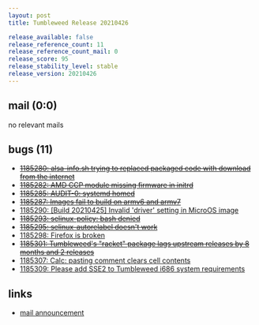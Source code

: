 ```yaml
---
layout: post
title: Tumbleweed Release 20210426

release_available: false
release_reference_count: 11
release_reference_count_mail: 0
release_score: 95
release_stability_level: stable
release_version: 20210426
---
```


## mail (0:0)

no relevant mails

## bugs (11)

<!--more-->

- ~~[1185280: alsa-info.sh trying to replaced packaged code with download from the internet](https://bugzilla.opensuse.org/show_bug.cgi?id=1185280)~~
- ~~[1185282: AMD CCP module missing firmware in initrd](https://bugzilla.opensuse.org/show_bug.cgi?id=1185282)~~
- ~~[1185285: AUDIT-0: systemd homed](https://bugzilla.opensuse.org/show_bug.cgi?id=1185285)~~
- ~~[1185287: Images fail to build on armv6 and armv7](https://bugzilla.opensuse.org/show_bug.cgi?id=1185287)~~
- [1185290: \[Build 20210425\] Invalid 'driver' setting in MicroOS image](https://bugzilla.opensuse.org/show_bug.cgi?id=1185290)
- ~~[1185293: selinux-policy: bash denied](https://bugzilla.opensuse.org/show_bug.cgi?id=1185293)~~
- ~~[1185295: selinux-autorelabel doesn't work](https://bugzilla.opensuse.org/show_bug.cgi?id=1185295)~~
- [1185298: Firefox is broken](https://bugzilla.opensuse.org/show_bug.cgi?id=1185298)
- ~~[1185301: Tumbleweed's "racket" package lags upstream releases by 8 months and 2 releases](https://bugzilla.opensuse.org/show_bug.cgi?id=1185301)~~
- [1185307: Calc: pasting comment clears cell contents](https://bugzilla.opensuse.org/show_bug.cgi?id=1185307)
- [1185309: Please add SSE2 to Tumbleweed i686 system requirements](https://bugzilla.opensuse.org/show_bug.cgi?id=1185309)



## links

- [mail announcement](https://github.com/boombatower/tumbleweed-review/issues/10)

